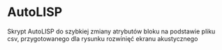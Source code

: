 # AutoLISP
Skrypt AutoLISP do szybkiej zmiany atrybutów bloku na podstawie pliku csv, przygotowanego dla rysunku rozwinięć ekranu akustycznego
